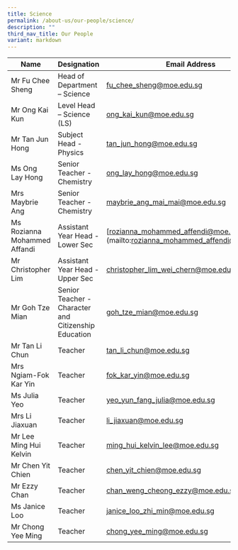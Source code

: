 ```yaml
---
title: Science
permalink: /about-us/our-people/science/
description: ""
third_nav_title: Our People
variant: markdown
---
```

| Name | Designation | Email Address | Contact |
|---|---|---|---|
| Mr Fu Chee Sheng | Head of Department – Science | [fu_chee_sheng@moe.edu.sg](mailto:fu_chee_sheng@moe.edu.sg) | 65938-114  |
| Mr Ong Kai Kun | Level Head – Science (LS) | [ong_kai_kun@moe.edu.sg](mailto:ong_kai_kun@moe.edu.sg) |  65938-132 |
| Mr Tan Jun Hong| Subject Head - Physics | [tan_jun_hong@moe.edu.sg](mailto:tan_jun_hong@moe.edu.sg) | 65938-151 |
| Ms Ong Lay Hong | Senior Teacher - Chemistry | [ong_lay_hong@moe.edu.sg](mailto:ong_lay_hong@moe.edu.sg) | 65938-137 |
| Mrs Maybrie Ang| Senior Teacher - Chemistry | [maybrie_ang_mai_mai@moe.edu.sg](mailto:maybrie_ang_mai_mai@moe.edu.sg) | 65938-128 |
| Ms Rozianna Mohammed Affandi | Assistant Year Head - Lower Sec | [rozianna_mohammed_affendi@moe.edu.sg](mailto:rozianna_mohammed_affendi@moe.edu.sg | 65938100-203 |
| Mr Christopher Lim | Assistant Year Head - Upper Sec | [christopher_lim_wei_chern@moe.edu.sg](mailto:christopher_lim_wei_chern@moe.edu.sg) |  65938-135 |
| Mr Goh Tze Mian | Senior Teacher - Character and Citizenship Education | [goh_tze_mian@moe.edu.sg](mailto:goh_tze_mian@moe.edu.sg) | 65938100-189 |
| Mr Tan Li Chun | Teacher | [tan_li_chun@moe.edu.sg](mailto:tan_li_chun@moe.edu.sg) | 65938-131 |
| Mrs Ngiam-Fok Kar Yin | Teacher | [fok_kar_yin@moe.edu.sg](mailto:fok_kar_yin@moe.edu.sg) | 65938100-189 |
| Ms Julia Yeo | Teacher | [yeo_yun_fang_julia@moe.edu.sg](mailto:yeo_yun_fang_julia@moe.edu.sg) | 65938-166 |
| Mrs Li Jiaxuan | Teacher | [li_jiaxuan@moe.edu.sg](mailto:li_jiaxuan@moe.edu.sg) | 65938-158 |
| Mr Lee Ming Hui Kelvin | Teacher | [ming_hui_kelvin_lee@moe.edu.sg](mailto:ming_hui_kelvin_lee@moe.edu.sg) | 65938100-207 |
| Mr Chen Yit Chien | Teacher | [chen_yit_chien@moe.edu.sg](mailto:chen_yit_chien@moe.edu.sg) | 65938-125 |
| Mr Ezzy Chan | Teacher | [chan_weng_cheong_ezzy@moe.edu.sg](mailto:chan_weng_cheong_ezzy@moe.edu.sg) | 65938-139 |
| Ms Janice Loo | Teacher | [janice_loo_zhi_min@moe.edu.sg](mailto:janice_loo_zhi_min@moe.edu.sg) | 65938100-207 |
| Mr Chong Yee Ming | Teacher | [chong_yee_ming@moe.edu.sg](mailto:chong_yee_ming@moe.edu.sg) | 65938-129 |